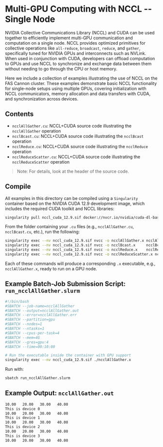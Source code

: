 # Multi-GPU Computing with NCCL -- Single Node

NVIDIA Collective Communications Library (NCCL) and CUDA can be used together to efficiently implement multi-GPU communication and computation on a single node. NCCL provides optimized primitives for collective operations like `all-reduce`, `broadcast`, `reduce`, and `gather`, specifically tuned for NVIDIA GPUs and interconnects such as NVLink. When used in conjunction with CUDA, developers can offload computation to GPUs and use NCCL to synchronize and exchange data between them without needing to go through the CPU or host memory.

Here we include a collection of examples illustrating the use of NCCL on the FAS Cannon cluster. These examples demonstrate basic NCCL functionality for single-node setups using multiple GPUs, covering initialization with NCCL communicators, memory allocation and data transfers with CUDA, and synchronization across devices.

## Contents

* `ncclAllGather.cu`: NCCL+CUDA source code illustrating the `ncclAllGather` operation  
* `ncclBcast.cu`: NCCL+CUDA source code illustrating the `ncclBcast` operation
* `ncclReduce.cu`: NCCL+CUDA source code illustrating the `ncclReduce` operation
* `ncclReduceScatter.cu`: NCCL+CUDA source code illustrating the `ncclReduceScatter` operation

>Note: For details, look at the header of the source code.

## Compile

All examples in this directory can be compiled using a `Singularity` container based on the NVIDIA CUDA 12.9 development image, which includes the required CUDA toolkit and NCCL libraries:

```bash
singularity pull nccl_cuda_12.9.sif docker://nvcr.io/nvidia/cuda-dl-base:25.06-cuda12.9-devel-ubuntu24.04
```

From the folder containing your `.cu` files (e.g., `ncclAllGather.cu`, `ncclBcast.cu`, etc.), run the following:

```bash
singularity exec --nv nccl_cuda_12.9.sif nvcc -o ncclAllGather.x ncclAllGather.cu -lnccl -Wno-deprecated-gpu-targets
singularity exec --nv nccl_cuda_12.9.sif nvcc -o ncclBcast.x     ncclBcast.cu     -lnccl -Wno-deprecated-gpu-targets
singularity exec --nv nccl_cuda_12.9.sif nvcc -o ncclReduce.x    ncclReduce.cu    -lnccl -Wno-deprecated-gpu-targets
singularity exec --nv nccl_cuda_12.9.sif nvcc -o ncclReduceScatter.x ncclReduceScatter.cu -lnccl -Wno-deprecated-gpu-targets
```

Each of these commands will produce a corresponding `.x` executable, e.g., `ncclAllGather.x`, ready to run on a GPU node.

## Example Batch-Job Submission Script: `run_ncclAllGather.slurm`

```bash
#!/bin/bash
#SBATCH --job-name=ncclAllGather
#SBATCH --output=ncclAllGather.out
#SBATCH --error=ncclAllGather.err
#SBATCH --partition=gpu
#SBATCH --nodes=1
#SBATCH --ntasks=1
#SBATCH --cpus-per-task=4
#SBATCH --mem=4G
#SBATCH --gres=gpu:4
#SBATCH --time=00:10:00

# Run the executable inside the container with GPU support
singularity exec --nv nccl_cuda_12.9.sif ./ncclAllGather.x
```

Run with:

```bash
sbatch run_ncclAllGather.slurm
```
## Example Output: `ncclAllGather.out`

```bash
10.00	20.00	30.00	40.00	
This is device 0
10.00	20.00	30.00	40.00	
This is device 1
10.00	20.00	30.00	40.00	
This is device 2
10.00	20.00	30.00	40.00	
This is device 3
10.00	20.00	30.00	40.00
```


